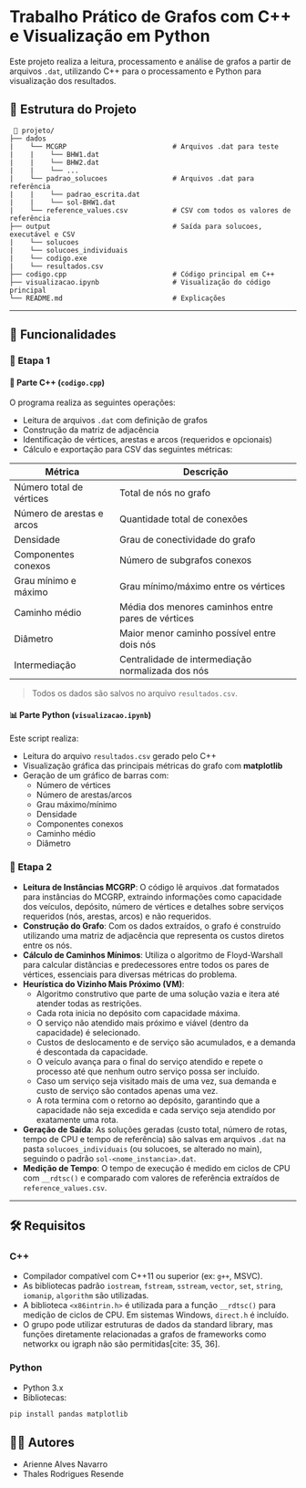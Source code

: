 # Trabalho Prático de Grafos com C++ e Visualização em Python

Este projeto realiza a leitura, processamento e análise de grafos a partir de arquivos `.dat`, utilizando C++ para o processamento e Python para visualização dos resultados.

## 📁 Estrutura do Projeto

```
 📂 projeto/ 
├── dados  
|    └── MCGRP                          # Arquivos .dat para teste
|    |    └── BHW1.dat
|    |    └── BHW2.dat
|    |    └── ...
|    └── padrao_solucoes                # Arquivos .dat para referência
|    |    └── padrao_escrita.dat
|    |    └── sol-BHW1.dat
|    └── reference_values.csv           # CSV com todos os valores de referência
├── output                              # Saída para solucoes, executável e CSV
|    └── solucoes 
|    └── solucoes_individuais                              
|    └── codigo.exe 
|    └── resultados.csv
├── codigo.cpp                          # Código principal em C++
├── visualizacao.ipynb                  # Visualização do código principal
└── README.md                           # Explicações 
```

---

## 🧠 Funcionalidades

### 📍 Etapa 1

#### 🧩 Parte C++ (`codigo.cpp`)

O programa realiza as seguintes operações:

- Leitura de arquivos `.dat` com definição de grafos
- Construção da matriz de adjacência
- Identificação de vértices, arestas e arcos (requeridos e opcionais)
- Cálculo e exportação para CSV das seguintes métricas:

| Métrica                      | Descrição |
|-----------------------------|-----------|
| Número total de vértices    | Total de nós no grafo |
| Número de arestas e arcos   | Quantidade total de conexões |
| Densidade                   | Grau de conectividade do grafo |
| Componentes conexos         | Número de subgrafos conexos |
| Grau mínimo e máximo        | Grau mínimo/máximo entre os vértices |
| Caminho médio               | Média dos menores caminhos entre pares de vértices |
| Diâmetro                    | Maior menor caminho possível entre dois nós |
| Intermediação               | Centralidade de intermediação normalizada dos nós |

> Todos os dados são salvos no arquivo `resultados.csv`.

#### 📊 Parte Python (`visualizacao.ipynb`)

Este script realiza:

- Leitura do arquivo `resultados.csv` gerado pelo C++
- Visualização gráfica das principais métricas do grafo com **matplotlib**
- Geração de um gráfico de barras com:
  - Número de vértices
  - Número de arestas/arcos
  - Grau máximo/mínimo
  - Densidade
  - Componentes conexos
  - Caminho médio
  - Diâmetro

### 📍 Etapa 2

- **Leitura de Instâncias MCGRP**: O código lê arquivos .dat formatados para instâncias do MCGRP, extraindo informações como capacidade dos veículos, depósito, número de vértices e detalhes sobre serviços requeridos (nós, arestas, arcos) e não requeridos.
- **Construção do Grafo**: Com os dados extraídos, o grafo é construído utilizando uma matriz de adjacência que representa os custos diretos entre os nós.
- **Cálculo de Caminhos Mínimos**: Utiliza o algoritmo de Floyd-Warshall para calcular distâncias e predecessores entre todos os pares de vértices, essenciais para diversas métricas do problema.
- **Heurística do Vizinho Mais Próximo (VM)**:
    - Algoritmo construtivo que parte de uma solução vazia e itera até atender todas as restrições.
    - Cada rota inicia no depósito com capacidade máxima.
    - O serviço não atendido mais próximo e viável (dentro da capacidade) é selecionado.
    - Custos de deslocamento e de serviço são acumulados, e a demanda é descontada da capacidade.
    - O veículo avança para o final do serviço atendido e repete o processo até que nenhum outro serviço possa ser incluído.
    - Caso um serviço seja visitado mais de uma vez, sua demanda e custo de serviço são contados apenas uma vez.
    - A rota termina com o retorno ao depósito, garantindo que a capacidade não seja excedida e cada serviço seja atendido por exatamente uma rota.
- **Geração de Saída**: As soluções geradas (custo total, número de rotas, tempo de CPU e tempo de referência) são salvas em arquivos `.dat` na pasta `solucoes_individuais` (ou solucoes, se alterado no main), seguindo o padrão `sol-<nome_instancia>.dat`.
- **Medição de Tempo**: O tempo de execução é medido em ciclos de CPU com `__rdtsc()` e comparado com valores de referência extraídos de `reference_values.csv`.

---

## 🛠️ Requisitos

### C++

- Compilador compatível com C++11 ou superior (ex: `g++`, MSVC).
- As bibliotecas padrão `iostream`, `fstream`, `sstream`, `vector`, `set`, `string`, `iomanip`, `algorithm` são utilizadas.
- A biblioteca `<x86intrin.h>` é utilizada para a função `__rdtsc()` para medição de ciclos de CPU. Em sistemas Windows, `direct.h` é incluído.
- O grupo pode utilizar estruturas de dados da standard library, mas funções diretamente relacionadas a grafos de frameworks como networkx ou igraph não são permitidas[cite: 35, 36].

### Python

- Python 3.x
- Bibliotecas:
```bash
pip install pandas matplotlib
```

## 👨‍💻 Autores

- Arienne Alves Navarro
- Thales Rodrigues Resende
